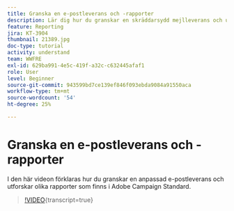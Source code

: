 ```yaml
---
title: Granska en e-postleverans och -rapporter
description: Lär dig hur du granskar en skräddarsydd mejlleverans och utforskar olika rapporter som finns i Adobe Campaign Standard.
feature: Reporting
jira: KT-3904
thumbnail: 21389.jpg
doc-type: tutorial
activity: understand
team: WWFRE
exl-id: 629ba991-4e5c-419f-a32c-c632445afaf1
role: User
level: Beginner
source-git-commit: 943599bd7ce139ef846f093ebda9084a91550aca
workflow-type: tm+mt
source-wordcount: '54'
ht-degree: 25%

---
```


# Granska en e-postleverans och -rapporter

I den här videon förklaras hur du granskar en anpassad e-postleverans och utforskar olika rapporter som finns i Adobe Campaign Standard.

>[!VIDEO](https://video.tv.adobe.com/v/21389?learn=on){transcript=true}

